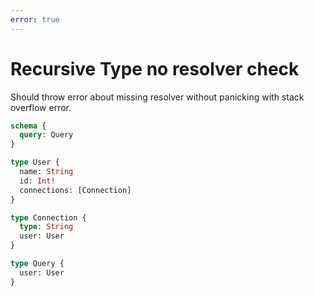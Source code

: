 ```yaml
---
error: true
---
```


# Recursive Type no resolver check

Should throw error about missing resolver without panicking with stack overflow error.

```graphql @config
schema {
  query: Query
}

type User {
  name: String
  id: Int!
  connections: [Connection]
}

type Connection {
  type: String
  user: User
}

type Query {
  user: User
}
```
